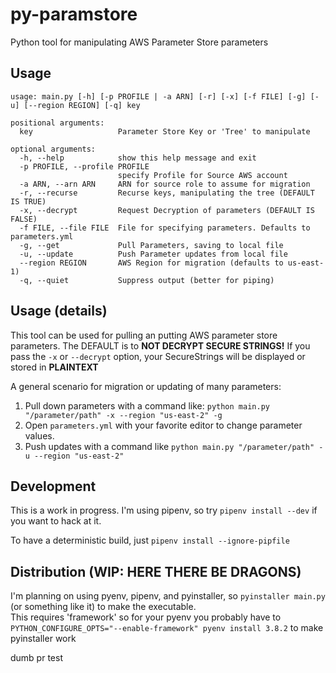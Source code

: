 # py-paramstore
Python tool for manipulating AWS Parameter Store parameters

## Usage
```
usage: main.py [-h] [-p PROFILE | -a ARN] [-r] [-x] [-f FILE] [-g] [-u] [--region REGION] [-q] key

positional arguments:
  key                   Parameter Store Key or 'Tree' to manipulate

optional arguments:
  -h, --help            show this help message and exit
  -p PROFILE, --profile PROFILE
                        specify Profile for Source AWS account
  -a ARN, --arn ARN     ARN for source role to assume for migration
  -r, --recurse         Recurse keys, manipulating the tree (DEFAULT IS TRUE)
  -x, --decrypt         Request Decryption of parameters (DEFAULT IS FALSE)
  -f FILE, --file FILE  File for specifying parameters. Defaults to parameters.yml
  -g, --get             Pull Parameters, saving to local file
  -u, --update          Push Parameter updates from local file
  --region REGION       AWS Region for migration (defaults to us-east-1)
  -q, --quiet           Suppress output (better for piping)
  ```

## Usage (details)

This tool can be used for pulling an putting AWS parameter store parameters.  The DEFAULT is to **NOT DECRYPT SECURE STRINGS!**
If you pass the `-x` or `--decrypt` option, your SecureStrings will be displayed or stored in **PLAINTEXT**

A general scenario for migration or updating of many parameters:
1. Pull down parameters with a command like: `python main.py "/parameter/path" -x --region "us-east-2" -g`
2. Open `parameters.yml` with your favorite editor to change parameter values.
3. Push updates with a command like `python main.py "/parameter/path" -u --region "us-east-2"`

## Development

This is a work in progress.  I'm using pipenv, so try `pipenv install --dev` if you want to hack at it.

To have a deterministic build, just `pipenv install --ignore-pipfile`

## Distribution (WIP:  HERE THERE BE DRAGONS)

I'm planning on using pyenv, pipenv, and pyinstaller, so `pyinstaller main.py` (or something like it) to make the executable.  
This requires 'framework' so for your pyenv you probably have to `PYTHON_CONFIGURE_OPTS="--enable-framework" pyenv install 3.8.2` 
to make pyinstaller work

dumb pr test
